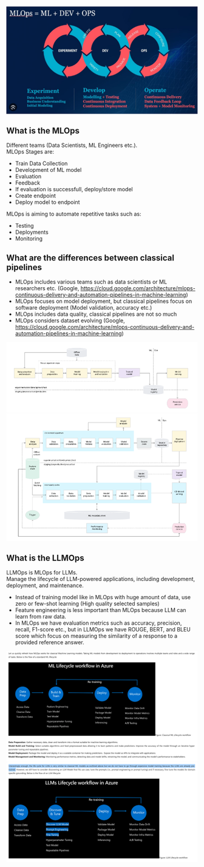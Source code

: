 ![MLOps Diagram](images/mlops_diagram2.png)
## What is the MLOps ##
Different teams (Data Scientists, ML Engineers etc.).       
MLOps Stages are:    
* Train Data Collection
* Development of ML model
* Evaluation
* Feedback
* If evaluation is successfull, deploy/store model 
* Create endpoint 
* Deploy model to endpoint
       
MLOps is aiming to automate repetitive tasks such as:
* Testing
* Deployments
* Monitoring       
      
## What are the differences between classical pipelines ##
* MLOps includes various teams such as data scientists or ML researchers etc. (Google, https://cloud.google.com/architecture/mlops-continuous-delivery-and-automation-pipelines-in-machine-learning)
* MLOps focuses on model deployment, but classical pipelines focus on software deployment (Model validation, accuracy etc.)
* MLOps includes data quality, classical pipelines are not so much
* MLOps considers dataset evolving (Google, https://cloud.google.com/architecture/mlops-continuous-delivery-and-automation-pipelines-in-machine-learning)

![MLOps Diagram 2 - Google](images/mlops_diagram3.png)
![MLOps Diagram 3 - Google](images/mlops_diagram4.png)

## What is the LLMOps ##
LLMOps is MLOps for LLMs.      
Manage the lifecycle of LLM-powered applications, including development, deployment, and maintenance.    
      
* Instead of training model like in MLOps with huge amount of data, use zero or few-shot learning (High quality selected samples)
* Feature engineering is less important than MLOps because LLM can learn from raw data.
* In MLOps we have evaluation metrics such as accuracy, precision, recall, F1-score etc., but in LLMOps we have ROUGE, BERT, and BLEU score which focus on measuring the similarity of a response to a provided reference answer.

![MLOps - Microsoft](images/llmops_vs_mlops1.png)
![LLMOps - Microsoft](images/llmops_vs_mlops_2.png)